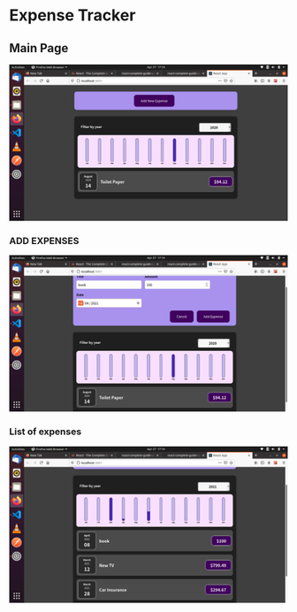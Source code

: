 # Expense Tracker

## Main Page
![](screenshots/a1.png)

### ADD EXPENSES
![](screenshots/a2.png)

### List of expenses
![](screenshots/a3.png)

